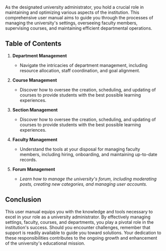 As the designated university administrator, you hold a crucial role in maintaining and optimizing various aspects of the institution. This comprehensive user manual aims to guide you through the processes of managing the university's settings, overseeing faculty members, supervising courses, and maintaining efficient departmental operations.


## Table of Contents

1. **Department Management**
    - Navigate the intricacies of department management, including resource allocation, staff coordination, and goal alignment.

2. **Course Management**
    - Discover how to oversee the creation, scheduling, and updating of courses to provide students with the best possible learning experiences.

3. **Section Management**
    - Discover how to oversee the creation, scheduling, and updating of courses to provide students with the best possible learning experiences.

4. **Faculty Management**
    - Understand the tools at your disposal for managing faculty members, including hiring, onboarding, and maintaining up-to-date records.

5. **Forum Management**
    - *Learn how to manage the university's forum, including moderating posts, creating new categories, and managing user accounts.*


## Conclusion

This user manual equips you with the knowledge and tools necessary to excel in your role as a university administrator. By effectively managing settings, faculty, courses, and departments, you play a pivotal role in the institution's success. Should you encounter challenges, remember that support is readily available to guide you toward solutions. Your dedication to these responsibilities contributes to the ongoing growth and enhancement of the university's educational mission.